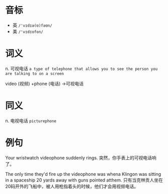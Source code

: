 # 音标

- 英 `/'vɪdɪə(ʊ)fəʊn/`
- 美 `/'vɪdɪofon/`

# 词义

n. 可视电话
`a type of telephone that allows you to see the person you are talking to on a screen`



video (视频) +phone (电话) →可视电话

# 同义

n. 电视电话
`picturephone`

# 例句

Your wristwatch videophone suddenly rings.
突然，你手表上的可视电话响了。

The only time they'd fire up the videophone was whena Klingon was sitting in a spaceship 20 yards away with guns pointed atthem.
只有当克林贡人坐在20码开外的飞船中，被人用枪指着头的时候，他们才会用视频电话。


